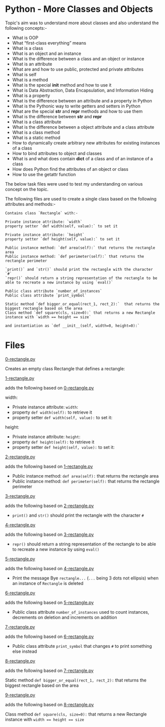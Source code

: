 # Python - More Classes and Objects
Topic's aim was to understand more about classes and also understand the following concepts:-

* What is OOP
* What “first-class everything” means
* What is a class
* What is an object and an instance
* What is the difference between a class and an object or instance
* What is an attribute
* What are and how to use public, protected and private attributes
* What is self
* What is a method
* What is the special __init__ method and how to use it
* What is Data Abstraction, Data Encapsulation, and Information Hiding
* What is a property
* What is the difference between an attribute and a property in Python
* What is the Pythonic way to write getters and setters in Python
* What are the special __str__ and __repr__ methods and how to use them
* What is the difference between __str__ and __repr__
* What is a class attribute
* What is the difference between a object attribute and a class attribute
* What is a class method
* What is a static method
* How to dynamically create arbitrary new attributes for existing instances of a class
* How to bind attributes to object and classes
* What is and what does contain __dict__ of a class and of an instance of a class
* How does Python find the attributes of an object or class
* How to use the getattr function

The below task files were used to test my understanding on various concept on the topic.

The following files are used to create a single class based on the following attributes and methods:-

    Contains class `Rectangle` with:-

    Private instance attribute: `width`
    property setter `def width(self, value):` to set it

    Private instance attribute: `height`
    property setter `def height(self, value):` to set it

    Public instance method: `def area(self):` that returns the rectangle area
    Public instance method: `def perimeter(self):` that returns the rectangle perimeter

    `print()` and `str()` should print the rectangle with the character `#`
    `repr()` should return a string representation of the rectangle to be able to recreate a new instance by using `eval()`

    Public class attribute `number_of_instances`
    Public class attribute `print_symbol`

    Static method `def bigger_or_equal(rect_1, rect_2):`  that returns the biggest rectangle based on the area
    Class method `def square(cls, size=0):` that returns a new Rectangle instance with `width == height == size`

    and instantiation as `def __init__(self, width=0, height=0):`

# Files

[0-rectangle.py](../0x08-python-more_classes/0-rectangle.py)

Creates an empty class Rectangle that defines a rectangle:

[1-rectangle.py](../0x08-python-more_classes/1-rectangle.py)

adds the following based on [0-rectangle.py](../0x08-python-more_classes/0-rectangle.py)

width:

* Private instance attribute: `width`:
* property `def width(self):` to retrieve it
* property setter `def width(self, value):` to set it:

height:

* Private instance attribute: `height`:
* property `def height(self):` to retrieve it
* property setter `def height(self, value):` to set it:

[2-rectangle.py](../0x08-python-more_classes/2-rectangle.py)

adds the following based on [1-rectangle.py](../0x08-python-more_classes/1-rectangle.py)

* Public instance method: `def area(self):` that returns the rectangle area
* Public instance method: `def perimeter(self):` that returns the rectangle perimeter

[3-rectangle.py](../0x08-python-more_classes/3-rectangle.py)

adds the following based on [2-rectangle.py](../0x08-python-more_classes/2-rectangle.py)

* `print()` and `str()` should print the rectangle with the character `#`

[4-rectangle.py](../0x08-python-more_classes/4-rectangle.py)

adds the following based on [3-rectangle.py](../0x08-python-more_classes/3-rectangle.py)

* `repr()` should return a string representation of the rectangle to be able to recreate a new instance by using `eval()`

[5-rectangle.py](../0x08-python-more_classes/5-rectangle.py)

adds the following based on [4-rectangle.py](../0x08-python-more_classes/4-rectangle.py)

* Print the message Bye `rectangle...` (`...` being 3 dots not ellipsis) when an instance of `Rectangle` is deleted

[6-rectangle.py](../0x08-python-more_classes/6-rectangle.py)

adds the following based on [5-rectangle.py](../0x08-python-more_classes/5-rectangle.py)

* Public class attribute `number_of_instances` used to count instances, decrements on deletion and increments on addition

[7-rectangle.py](../0x08-python-more_classes/7-rectangle.py)

adds the following based on [6-rectangle.py](../0x08-python-more_classes/6-rectangle.py)

* Public class attribute `print_symbol` that changes `#` to print something else instead


[8-rectangle.py](../0x08-python-more_classes/8-rectangle.py)

adds the following based on [7-rectangle.py](../0x08-python-more_classes/7-rectangle.py)

Static method `def bigger_or_equal(rect_1, rect_2):` that returns the biggest rectangle based on the area

[9-rectangle.py](../0x08-python-more_classes/9-rectangle.py)

adds the following based on [8-rectangle.py](../0x08-python-more_classes/8-rectangle.py)

Class method `def square(cls, size=0):` that returns a new Rectangle instance with `width == height == size`

